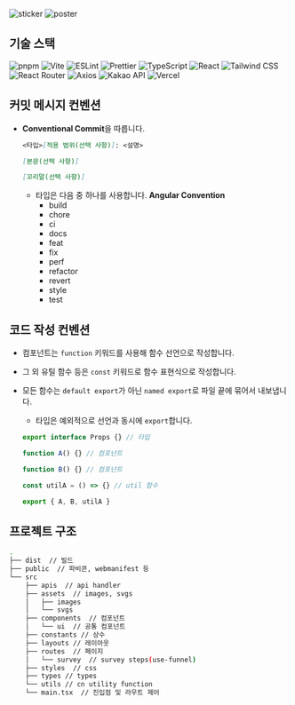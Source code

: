 ![sticker](https://github.com/user-attachments/assets/243f089f-f812-4783-9d85-fe731ec277a0)
![poster](https://github.com/user-attachments/assets/08d8df45-1ebe-4885-92d1-5e5168cc11c8)

## 기술 스택

![pnpm](https://img.shields.io/badge/pnpm-F69220?style=for-the-badge&logo=pnpm&logoColor=white)
![Vite](https://img.shields.io/badge/Vite-646CFF?style=for-the-badge&logo=Vite&logoColor=white)
![ESLint](https://img.shields.io/badge/ESLint-4B32C3?style=for-the-badge&logo=ESLint&logoColor=white)
![Prettier](https://img.shields.io/badge/Prettier-F7B93E?style=for-the-badge&logo=Prettier&logoColor=black)
![TypeScript](https://img.shields.io/badge/TypeScript-3178C6?style=for-the-badge&logo=TypeScript&logoColor=white)
![React](https://img.shields.io/badge/React-61DAFB?style=for-the-badge&logo=React&logoColor=black)
![Tailwind CSS](https://img.shields.io/badge/Tailwind%20CSS-06B6D4?style=for-the-badge&logo=TailwindCSS&logoColor=white)
![React Router](https://img.shields.io/badge/React%20Router-CA4245?style=for-the-badge&logo=ReactRouter&logoColor=white)
![Axios](https://img.shields.io/badge/Axios-5A29E4?style=for-the-badge&logo=Axios&logoColor=white)
![Kakao API](https://img.shields.io/badge/Kakao%20API-FFCD00?style=for-the-badge&logo=Kakao&logoColor=black)
![Vercel](https://img.shields.io/badge/Vercel-000000?style=for-the-badge&logo=Vercel&logoColor=white)

## 커밋 메시지 컨벤션

- **Conventional Commit**을 따릅니다.

  ```md
  <타입>[적용 범위(선택 사항)]: <설명>

  [본문(선택 사항)]

  [꼬리말(선택 사항)]
  ```

  - 타입은 다음 중 하나를 사용합니다. **Angular Convention**
    - build
    - chore
    - ci
    - docs
    - feat
    - fix
    - perf
    - refactor
    - revert
    - style
    - test

## 코드 작성 컨벤션

- 컴포넌트는 `function` 키워드를 사용해 함수 선언으로 작성합니다.
- 그 외 유틸 함수 등은 `const` 키워드로 함수 표현식으로 작성합니다.
- 모든 함수는 `default export`가 아닌 `named export`로 파일 끝에 묶어서 내보냅니다.

  - 타입은 예외적으로 선언과 동시에 `export`합니다.

  ```ts
  export interface Props {} // 타입

  function A() {} // 컴포넌트

  function B() {} // 컴포넌트

  const utilA = () => {} // util 함수

  export { A, B, utilA }
  ```

## 프로젝트 구조

```bash
.
├── dist  // 빌드
├── public  // 파비콘, webmanifest 등
└── src
    ├── apis  // api handler
    ├── assets  // images, svgs
    │   ├── images
    │   └── svgs
    ├── components  // 컴포넌트
    │   └── ui  // 공통 컴포넌트
    ├── constants // 상수
    ├── layouts // 레이아웃
    ├── routes  // 페이지
    │   └── survey  // survey steps(use-funnel)
    ├── styles  // css
    ├── types // types
    └── utils // cn utility function
    └── main.tsx  // 진입점 및 라우트 제어
```
